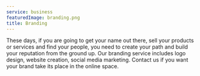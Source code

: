 ```yaml
---
service: business
featuredImage: branding.png
title: Branding
---
```


These days, if you are going to get your name out there, sell your products or services and find your people, you need to create your path and build your reputation from the ground up. Our branding service includes logo design, website creation, social media marketing. Contact us if you want your brand take its place in the online space.
